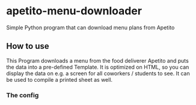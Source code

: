 # apetito-menu-downloader
Simple Python program that can download menu plans from Apetito
## How to use
This Program downloads a menu from the food deliverer Apetito and puts the data into a pre-defined Template. It is optimized on HTML, so you can display the data on e.g. a screen for all coworkers / students to see. It can be used to compile a printed sheet as well.

### The config
